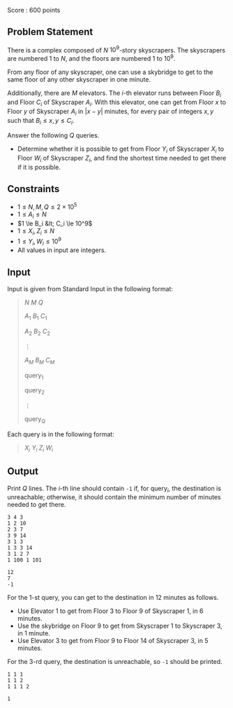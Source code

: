 Score : $600$ points

## Problem Statement

There is a complex composed of $N$ $10^9$-story skyscrapers. The skyscrapers are numbered $1$ to $N$, and the floors are numbered $1$ to $10^9$.

From any floor of any skyscraper, one can use a skybridge to get to the same floor of any other skyscraper in one minute.

Additionally, there are $M$ elevators. The $i$-th elevator runs between Floor $B_i$ and Floor $C_i$ of Skyscraper $A_i$. With this elevator, one can get from Floor $x$ to Floor $y$ of Skyscraper $A_i$ in $|x-y|$ minutes, for every pair of integers $x,y$ such that $B_i \le x,y \le C_i$.

Answer the following $Q$ queries.

- Determine whether it is possible to get from Floor $Y_i$ of Skyscraper $X_i$ to Floor $W_i$ of Skyscraper $Z_i$, and find the shortest time needed to get there if it is possible.

## Constraints

- $1 \le N,M,Q \le 2 \times 10^5$
- $1 \le A_i \le N$
- $1 \le B_i &lt; C_i \le 10^9$
- $1 \le X_i,Z_i \le N$
- $1 \le Y_i,W_i \le 10^9$
- All values in input are integers.

## Input

Input is given from Standard Input in the following format:

> $N$ $M$ $Q$
> 
> $A_1$ $B_1$ $C_1$
> 
> $A_2$ $B_2$ $C_2$
> 
> $\vdots$
> 
> $A_M$ $B_M$ $C_M$
> 
> $\mathrm{query}_1$
> 
> $\mathrm{query}_2$
> 
> $\vdots$
> 
> $\mathrm{query}_Q$

Each query is in the following format:

> $X_i$ $Y_i$ $Z_i$ $W_i$

## Output

Print $Q$ lines. The $i$-th line should contain `-1` if, for $\mathrm{query}_i$, the destination is unreachable; otherwise, it should contain the minimum number of minutes needed to get there.

```input1
3 4 3
1 2 10
2 3 7
3 9 14
3 1 3
1 3 3 14
3 1 2 7
1 100 1 101
```

```output1
12
7
-1
```

For the $1$-st query, you can get to the destination in $12$ minutes as follows.

- Use Elevator $1$ to get from Floor $3$ to Floor $9$ of Skyscraper $1$, in $6$ minutes.
- Use the skybridge on Floor $9$ to get from Skyscraper $1$ to Skyscraper $3$, in $1$ minute.
- Use Elevator $3$ to get from Floor $9$ to Floor $14$ of Skyscraper $3$, in $5$ minutes.

For the $3$-rd query, the destination is unreachable, so `-1` should be printed.

```input2
1 1 1
1 1 2
1 1 1 2
```

```output2
1
```